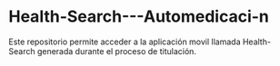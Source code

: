 # Health-Search---Automedicaci-n
Este repositorio permite acceder a la aplicación movil llamada Health-Search generada durante el proceso de titulación.
